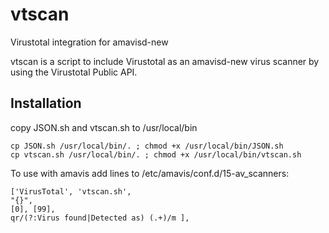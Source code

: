 # vtscan
Virustotal integration for amavisd-new

vtscan is a script to include Virustotal as an amavisd-new virus scanner by using the Virustotal Public API.

## Installation
copy JSON.sh and vtscan.sh to /usr/local/bin


```
cp JSON.sh /usr/local/bin/. ; chmod +x /usr/local/bin/JSON.sh 
cp vtscan.sh /usr/local/bin/. ; chmod +x /usr/local/bin/vtscan.sh
```

To use with amavis add lines to /etc/amavis/conf.d/15-av_scanners:

```
['VirusTotal', 'vtscan.sh',
"{}",
[0], [99],
qr/(?:Virus found|Detected as) (.+)/m ],
```


